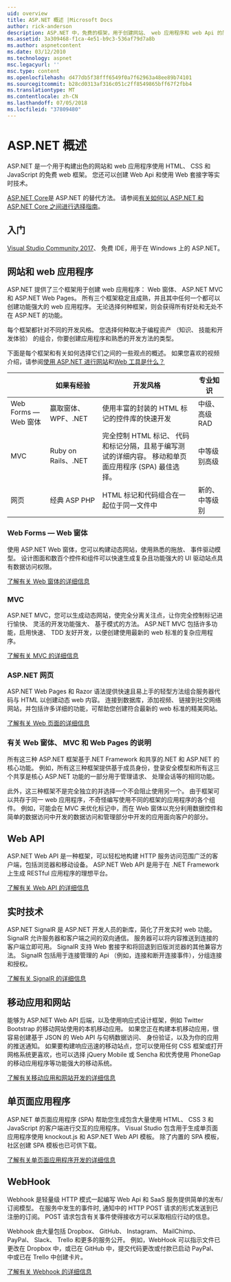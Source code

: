 ```yaml
---
uid: overview
title: ASP.NET 概述 |Microsoft Docs
author: rick-anderson
description: ASP.NET 中，免费的框架，用于创建网站、 web 应用程序和 web Api 的简介。
ms.assetid: 3a309468-f1ca-4e51-b9c3-536af79d7a8b
ms.author: aspnetcontent
ms.date: 03/12/2010
ms.technology: aspnet
msc.legacyurl: ''
msc.type: content
ms.openlocfilehash: d477db5f38fff6549f0a7f62963a48ee89b74101
ms.sourcegitcommit: b28cd0313af316c051c2ff8549865bff67f2fbb4
ms.translationtype: MT
ms.contentlocale: zh-CN
ms.lasthandoff: 07/05/2018
ms.locfileid: "37809480"
---
```

# <a name="aspnet-overview"></a>ASP.NET 概述

ASP.NET 是一个用于构建出色的网站和 web 应用程序使用 HTML、 CSS 和 JavaScript 的免费 web 框架。 您还可以创建 Web Api 和使用 Web 套接字等实时技术。

[ASP.NET Core](https://docs.microsoft.com/aspnet/core/)是 ASP.NET 的替代方法。  请参阅[有关如何以 ASP.NET 和 ASP.NET Core 之间进行选择指南](https://docs.microsoft.com/aspnet/core/choose-aspnet-framework)。

## <a name="get-started"></a>入门

[Visual Studio Community 2017](https://www.visualstudio.com/downloads/)、 免费 IDE，用于在 Windows 上的 ASP.NET。

## <a name="websites-and-web-applications"></a>网站和 web 应用程序

 ASP.NET 提供了三个框架用于创建 web 应用程序： Web 窗体、 ASP.NET MVC 和 ASP.NET Web Pages。 所有三个框架稳定且成熟，并且其中任何一个都可以创建功能强大的 web 应用程序。 无论选择何种框架，则会获得所有好处和无处不在 ASP.NET 的功能。

每个框架都针对不同的开发风格。 您选择何种取决于编程资产 （知识、 技能和开发体验） 的组合，你要创建应用程序和熟悉的开发方法的类型。

下面是每个框架和有关如何选择它们之间的一些观点的概述。 如果您喜欢的视频介绍，请参阅[使用 ASP.NET 进行网站](https://channel9.msdn.com/Blogs/ASP-NET-Site-Videos/Making-Websites-with-ASPNET)和[Web 工具是什么？](https://channel9.msdn.com/Blogs/ASP-NET-Site-Videos/what-is-web-tools)

|   | 如果有经验 | 开发风格 | 专业知识 | 
|-----------|----------------------|-----------------------------------------------------|----------------|
| Web Forms — Web 窗体 | 赢取窗体、 WPF、.NET | 使用丰富的封装的 HTML 标记的控件库的快速开发 | 中级、 高级 RAD |
| MVC       | Ruby on Rails、.NET  | 完全控制 HTML 标记、 代码和标记分隔，且易于编写测试的详细内容。 移动和单页面应用程序 (SPA) 最佳选择。 | 中等级别高级 |
| 网页  | 经典 ASP PHP     | HTML 标记和代码组合在一起位于同一文件中 | 新的、 中等级别 |

### <a name="web-forms"></a>Web Forms — Web 窗体

使用 ASP.NET Web 窗体，您可以构建动态网站，使用熟悉的拖放、 事件驱动模型。 设计图面和数百个控件和组件可以快速生成复杂且功能强大的 UI 驱动站点具有数据访问权限。 

[了解有关 Web 窗体的详细信息](web-forms/index.md)

### <a name="mvc"></a>MVC

ASP.NET MVC，您可以生成动态网站，使完全分离关注点，让你完全控制标记进行愉快、 灵活的开发功能强大、 基于模式的方法。 ASP.NET MVC 包括许多功能，启用快速、 TDD 友好开发，以便创建使用最新的 web 标准的复杂应用程序。 

[了解有关 MVC 的详细信息](mvc/index.md)

### <a name="aspnet-web-pages"></a>ASP.NET 网页

ASP.NET Web Pages 和 Razor 语法提供快速且易上手的轻型方法组合服务器代码与 HTML 以创建动态 web 内容。 连接到数据库，添加视频、 链接到社交网络网站，并包括许多详细的功能，可帮助您创建符合最新的 web 标准的精美网站。

[了解有关 Web 页面的详细信息](web-pages/index.md)

### <a name="notes-about-web-forms-mvc-and-web-pages"></a>有关 Web 窗体、 MVC 和 Web Pages 的说明

所有这三种 ASP.NET 框架基于.NET Framework 和共享的.NET 和 ASP.NET 的核心功能。 例如，所有这三种框架提供基于成员身份，登录安全模型和所有这三个共享是核心 ASP.NET 功能的一部分用于管理请求、 处理会话等的相同功能。

此外，这三种框架不是完全独立的并选择一个不会阻止使用另一个。 由于框架可以共存于同一 web 应用程序，不奇怪编写使用不同的框架的应用程序的各个组件。 例如，可能会在 MVC 来优化标记中，而在 Web 窗体以充分利用数据控件和简单的数据访问中开发的数据访问和管理部分中开发的应用面向客户的部分。

## <a name="web-apis"></a>Web API

ASP.NET Web API 是一种框架，可以轻松地构建 HTTP 服务访问范围广泛的客户端，包括浏览器和移动设备。 ASP.NET Web API 是用于在 .NET Framework 上生成 RESTful 应用程序的理想平台。

[了解有关 Web API 的详细信息](web-api/index.md)

<!-- Put first under Web API TOC:  Watch video (9 minutes) https://channel9.msdn.com/Blogs/ASP-NET-Site-Videos/services-and-aspnet -->

## <a name="real-time-technologies"></a>实时技术

ASP.NET SignalR 是 ASP.NET 开发人员的新库，简化了开发实时 web 功能。 SignalR 允许服务器和客户端之间的双向通信。 服务器可以将内容推送到连接的客户端立即可用。 SignalR 支持 Web 套接字和将回退到旧版浏览器的其他兼容方法。 SignalR 包括用于连接管理的 Api （例如，连接和断开连接事件），分组连接和授权。

[了解有关 SignalR 的详细信息](signalr/index.md)

<!-- Put first under SignalR TOC:  Watch video (6 minutes) https://channel9.msdn.com/Blogs/ASP-NET-Site-Videos/signalr-and-the-real-time-web -->

## <a name="mobile-apps-and-sites"></a>移动应用和网站 

能够为 ASP.NET Web API 后端，以及使用响应式设计框架，例如 Twitter Bootstrap 的移动网站使用的本机移动应用。 如果您正在构建本机移动应用，很容易创建基于 JSON 的 Web API 与句柄数据访问、 身份验证，以及为你的应用的推送通知。 如果要构建响应迅速的移动站点，您可以使用任何 CSS 框架或打开网格系统更喜欢，也可以选择 jQuery Mobile 或 Sencha 和优秀使用 PhoneGap 的移动应用程序等功能强大的移动系统。

[了解有关移动应用和网站开发的详细信息](mobile/index.md)

<!-- Put first under mobile TOC:  Watch video (11 minutes) https://channel9.msdn.com/Blogs/ASP-NET-Site-Videos/aspnet-and-mobile -->

## <a name="single-page-applications"></a>单页面应用程序 

ASP.NET 单页面应用程序 (SPA) 帮助您生成包含大量使用 HTML、 CSS 3 和 JavaScript 的客户端进行交互的应用程序。 Visual Studio 包含用于生成单页面应用程序使用 knockout.js 和 ASP.NET Web API 模板。 除了内置的 SPA 模板，社区创建 SPA 模板也已可供下载。

[了解有关单页面应用程序开发的详细信息](single-page-application/index.md)

## <a name="webhooks"></a>WebHook

Webhook 是轻量级 HTTP 模式一起编写 Web Api 和 SaaS 服务提供简单的发布/订阅模型。 在服务中发生的事件时, 通知中的 HTTP POST 请求的形式发送到已注册的订阅。 POST 请求包含有关事件使得接收方可以采取相应行动的信息。

Webhook 由大量包括 Dropbox、 GitHub、 Instagram、 MailChimp、 PayPal、 Slack、 Trello 和更多的服务公开。 例如，WebHook 可以指示文件已更改在 Dropbox 中，或已在 GitHub 中，提交代码更改或付款已启动 PayPal、 中或已在 Trello 中创建卡片。

[了解有关 Webhook 的详细信息](webhooks/index.md)





<!--
Create Deployment TOC based on https://www.asp.net/aspnet/overview/deployment
Copy deployment content map to MVC, WebForms, Web Pages, Web API sections.
Copy Web Deployment in Enterprise from WebForms to MVC
Move under ASP.NET Best practices
    What not to do in ASP.NET, and what to do instead https://review.docs.microsoft.cus/aspnet/aspnet/overview/web-development-best-practices/what-not-to-do-in-aspnet-and-what-to-do-instead
    Async and await https://channel9.msdn.com/Blogs/ASP-NET-Site-Videos/async-and-await
    Building Real World Cloud Apps with Azure https://review.docs.microsoft.com/aspnet/aspnet/overview/developing-apps-with-windows-azure/building-real-world-cloud-apps-with-windows-azure/introduction
    Hands on Lab: Maintainable Azure Websites: Managing Change and Scale https://review.docs.microsoft.com/aspnet/aspnet/overview/developing-apps-with-windows-azure/maintainable-azure-websites-managing-change-and-scale

-->
